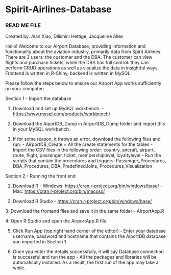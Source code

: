 # Spirit-Airlines-Database
### READ ME FILE ####
Created by: Alan Xiao, Dillshini Hettige, Jacqueline Allex

Hello! Welcome to our Airport Database, providing information and functionality about the aviation industry, primarily data from Spirit Airlines. There are 2 users: the customer and the DBA. The customer can view flights and purchase tickets, while the DBA has full control: they can perform CRUD operations as well as visualize the data in insightful ways. Frontend is written in R-Shiny, backend is written in MySQL.


Please follow the steps below to ensure our Airport App works sufficiently on your computer:


Section 1 - Import the database


1. Download and set up MySQL workbench.
        - https://www.mysql.com/products/workbench/
        
        
2. Download the AiportDB_Dump in AirportDB_Dump folder and import this in your MySQL workbench.


3. If for some reason, it throws an error, download the following files and run:
        - AirportDB_Create = All the create statements for the tables
        - Import the CSV files in the following order: country, aircraft, airport, route,
        flight, passenger, ticket, membershiplevel, loyaltylevel
        - Run the scripts that contain the procedures and triggers: Passenger_Procedures,
        DBA_Procedures, DBA_PredefinedJoins, Procedures_Visualization


Section 2 - Running the front end 
1. Download R
        - Windows: https://cran.r-project.org/bin/windows/base/
        - Mac: https://cran.r-project.org/bin/macosx/


2. Download R Studio
        - https://cran.r-project.org/bin/windows/base/


3: Download the frontend files and save it in the same folder
        - AirportApp.R

4: Open R Studio and open the AirportApp.R file 


5. Click Run App (top right hand corner of the editor)
        - Enter your database username, password and hostname that contains the AiportDB database you imported in Section 1


6. Once you enter the details successfully, it will say Database connection is successful and run the app
        - All the packages and libraries will be automatically installed. As a result, the first run of the app may take a while.
